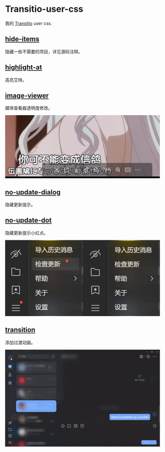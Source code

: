 # Transitio-user-css

我的 [Transitio](https://github.com/PRO-2684/transitio) user css.

## [hide-items](./hide-items.css)

隐藏一些不需要的项目，详见源码注释。

## [highlight-at](./highlight-at.css)

高亮艾特。

## [image-viewer](./image-viewer.css)

媒体查看器透明度修改。

![image-viewer](./images/image-viewer.jpg)

## [no-update-dialog](./no-update-dialog.css)

隐藏更新提示。

## [no-update-dot](./no-update-dot.css)

隐藏更新提示小红点。

![no-update-dot](./images/no-update-dot.jpg)

## [transition](./transition.css)

添加过渡动画。

![transition](./images/transition.gif)
